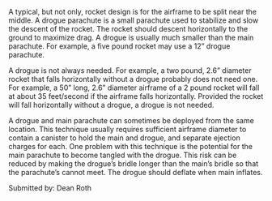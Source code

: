 A typical, but not only, rocket design is for the airframe to be split near the middle. A drogue parachute is a small parachute used to stabilize and slow the descent of the rocket. The rocket should descent horizontally to the ground to maximize drag. A drogue is usually much smaller than the main parachute. For example, a five pound rocket may use a 12” drogue parachute.

A drogue is not always needed. For example, a two pound, 2.6” diameter rocket that falls horizontally without a drogue probably does not need one. For example, a 50” long, 2.6” diameter airframe of a 2 pound rocket will fall at about 35 feet/second if the airframe falls horizontally. Provided the rocket will fall horizontally without a drogue, a drogue is not needed.

A drogue and main parachute can sometimes be deployed from the same location. This technique usually requires sufficient airframe diameter to contain a canister to hold the main and drogue, and separate ejection charges for each. One problem with this technique is the potential for the main parachute to become tangled with the drogue. This risk can be reduced by making the drogue’s bridle longer than the main’s bridle so that the parachute’s cannot meet. The drogue should deflate when main inflates.

Submitted by: Dean Roth
